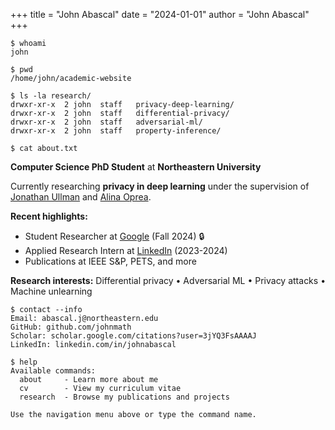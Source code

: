+++
title = "John Abascal"
date = "2024-01-01"
author = "John Abascal"
+++

```
$ whoami
john

$ pwd  
/home/john/academic-website

$ ls -la research/
drwxr-xr-x  2 john  staff   privacy-deep-learning/
drwxr-xr-x  2 john  staff   differential-privacy/
drwxr-xr-x  2 john  staff   adversarial-ml/
drwxr-xr-x  2 john  staff   property-inference/

$ cat about.txt
```

**Computer Science PhD Student** at **Northeastern University**

Currently researching **privacy in deep learning** under the supervision of [Jonathan Ullman](https://www.ccs.neu.edu/home/jullman/) and [Alina Oprea](https://www.ccs.neu.edu/home/alina/).

**Recent highlights:**
- Student Researcher at [Google](https://about.google/) (Fall 2024) 🔒
- Applied Research Intern at [LinkedIn](https://about.linkedin.com/) (2023-2024)
- Publications at IEEE S&P, PETS, and more

**Research interests:** Differential privacy • Adversarial ML • Privacy attacks • Machine unlearning

```
$ contact --info
Email: abascal.j@northeastern.edu
GitHub: github.com/johnmath
Scholar: scholar.google.com/citations?user=3jYQ3FsAAAAJ
LinkedIn: linkedin.com/in/johnabascal

$ help
Available commands:
  about     - Learn more about me
  cv        - View my curriculum vitae  
  research  - Browse my publications and projects

Use the navigation menu above or type the command name.
```